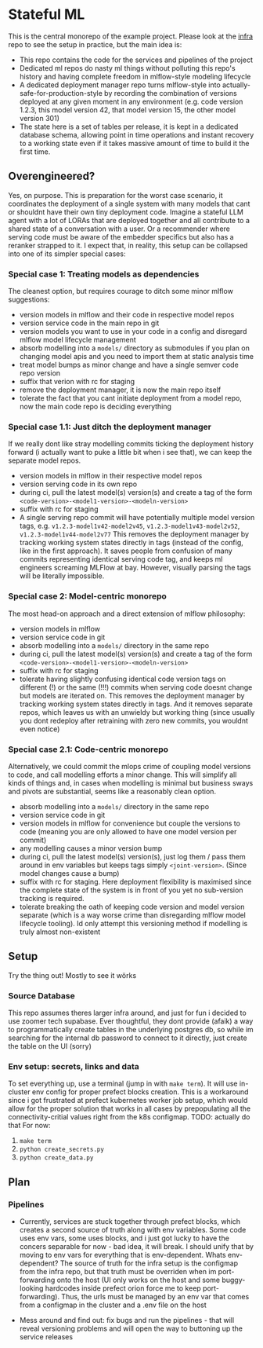 # Stateful ML
This is the central monorepo of the example project. Please look at the [infra](https://github.com/stateful-ml/infra) repo to see the setup in practice, but the main idea is:
- This repo contains the code for the services and pipelines of the project
- Dedicated ml repos do nasty ml things without polluting this repo's history and having complete freedom in mlflow-style modeling lifecycle
- A dedicated deployment manager repo turns mlflow-style into actually-safe-for-production-style by recording the combination of versions deployed at any given moment in any environment (e.g. code version 1.2.3, this model version 42, that model version 15, the other model version 301)
- The state here is a set of tables per release, it is kept in a dedicated database schema, allowing point in time operations and instant recovery to a working state even if it takes massive amount of time to build it the first time.

## Overengineered?
Yes, on purpose. This is preparation for the worst case scenario, it coordinates the deployment of a single system with many models that cant or shouldnt have their own tiny deployment code. Imagine a stateful LLM agent with a lot of LORAs that are deployed together and all contribute to a shared state of a conversation with a user. Or a recommender where serving code must be aware of the embedder specifics but also has a reranker strapped to it.
I expect that, in reality, this setup can be collapsed into one of its simpler special cases:

### Special case 1: Treating models as dependencies
The cleanest option, but requires courage to ditch some minor mlflow suggestions:
- version models in mlflow and their code in respective model repos
- version service code in the main repo in git
- version models you want to use in your code in a config and disregard mlflow model lifecycle management
- absorb modelling into a `models/` directory as submodules if you plan on changing model apis and you need to import them at static analysis time
- treat model bumps as minor change and have a single semver code repo version
- suffix that verion with rc for staging
- remove the deployment manager, it is now the main repo itself
- tolerate the fact that you cant initiate deployment from a model repo, now the main code repo is deciding everything

### Special case 1.1: Just ditch the deployment manager
If we really dont like stray modelling commits ticking the deployment history forward (i actually want to puke a little bit when i see that), we can keep the separate model repos.
- version models in mlflow in their respective model repos
- version serving code in its own repo
- during ci, pull the latest model(s) version(s) and create a tag of the form `<code-version>-<model1-version>-<modeln-version>`
- suffix with rc for staging
- A single serving repo commit will have potentially multiple model version tags, e.g. `v1.2.3-model1v42-model2v45`, `v1.2.3-model1v43-model2v52`, `v1.2.3-model1v44-model2v77`
This removes the deployment manager by tracking working system states directly in tags (instead of the config, like in the first approach). It saves people from confusion of many commits representing identical serving code tag, and keeps ml engineers screaming MLFlow at bay. However, visually parsing the tags will be literally impossible.

### Special case 2: Model-centric monorepo
The most head-on approach and a direct extension of mlflow philosophy:
- version models in mlflow
- version service code in git
- absorb modelling into a `models/` directory in the same repo
- during ci, pull the latest model(s) version(s) and create a tag of the form `<code-version>-<model1-version>-<modeln-version>`
- suffix with rc for staging
- tolerate having slightly confusing identical code version tags on different (!) or the same (!!!) commits when serving code doesnt change but models are iterated on.
This removes the deployment manager by tracking working system states directly in tags. And it removes separate repos, which leaves us with an unwieldy but working thing (since usually you dont redeploy after retraining with zero new commits, you wouldnt even notice)

### Special case 2.1: Code-centric monorepo
Alternatively, we could commit the mlops crime of coupling model versions to code, and call modelling efforts a minor change. This will simplify all kinds of things and, in cases when modelling is minimal but business sways and pivots are substantial, seems like a reasonably clean option.
- absorb modelling into a `models/` directory in the same repo
- version service code in git
- version models in mlflow for convenience but couple the versions to code (meaning you are only allowed to have one model version per commit)
- any modelling causes a minor version bump
- during ci, pull the latest model(s) version(s), just log them / pass them around in env variables but keeps tags simply `<joint-version>`. (Since model changes cause a bump)
- suffix with rc for staging. Here deployment flexibility is maximised since the complete state of the system is in front of you yet no sub-version tracking is required.
- tolerate breaking the oath of keeping code version and model version separate (which is a way worse crime than disregarding mlflow model lifecycle tooling).
Id only attempt this versioning method if modelling is truly almost non-existent

## Setup

Try the thing out! Mostly to see it wörks

### Source Database

This repo assumes theres larger infra around, and just for fun i decided to use zoomer tech supabase. Ever thoughtful, they dont provide (afaik) a way to programmatically create tables in the underlying postgres db, so while im searching for the internal db password to connect to it directly, just create the table on the UI (sorry)

### Env setup: secrets, links and data

To set everything up, use a terminal (jump in with `make term`). It will use in-cluster env config for proper prefect blocks creation. This is a workaround since i got frustrated at prefect kubernetes worker job setup, which would allow for the proper solution that works in all cases by prepopulating all the connectivity-critial values right from the k8s configmap. TODO: actually do that
For now:
1. `make term`
2. `python create_secrets.py`
3. `python create_data.py`

## Plan

### Pipelines
- Currently, services are stuck together through prefect blocks, which creates a second source of truth along with env variables. Some code uses env vars, some uses blocks, and i just got lucky to have the concers separable for now - bad idea, it will break. I should unify that by moving to env vars for everything that is env-dependent. Whats env-dependent? The source of truth for the infra setup is the configmap from the infra repo, but that truth must be overriden when im port-forwarding onto the host (UI only works on the host and some buggy-looking hardcodes inside prefect orion force me to keep port-forwarding). Thus, the urls must be managed by an env var that comes from a configmap in the cluster and a .env file on the host

- Mess around and find out: fix bugs and run the pipelines - that will reveal versioning problems and will open the way to buttoning up the service releases
